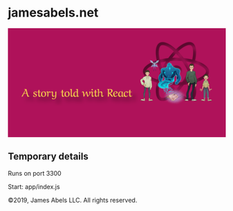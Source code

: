 # jamesabels.net

![cover image](cover-img.png)

## Temporary details

Runs on port 3300

Start: app/index.js

©2019, James Abels LLC. All rights reserved.